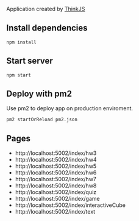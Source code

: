 
Application created by [ThinkJS](http://www.thinkjs.org)

## Install dependencies

```
npm install
```

## Start server

```
npm start
```

## Deploy with pm2

Use pm2 to deploy app on production enviroment.

```
pm2 startOrReload pm2.json
```

## Pages

- http://localhost:5002/index/hw3
- http://localhost:5002/index/hw4
- http://localhost:5002/index/hw5
- http://localhost:5002/index/hw6
- http://localhost:5002/index/hw7
- http://localhost:5002/index/hw8
- http://localhost:5002/index/quiz
- http://localhost:5002/index/game
- http://localhost:5002/index/interactiveCube
- http://localhost:5002/index/text